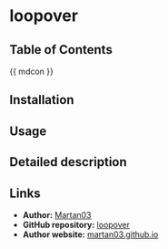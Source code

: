 # loopover

## Table of Contents
{{ mdcon }}

## Installation

## Usage

## Detailed description

## Links

- **Author:** [Martan03](https://github.com/Martan03)
- **GitHub repository:** [loopover](https://github.com/Martan03/loopover)
- **Author website:** [martan03.github.io](https://martan03.github.io)
